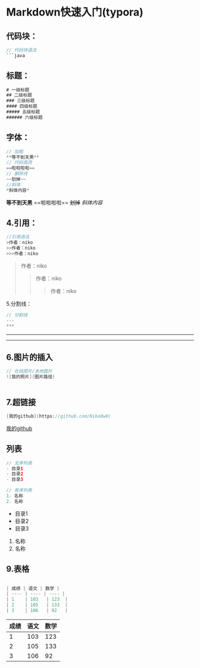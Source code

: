 # Markdown快速入门(typora)

## 代码块：

```java
// 代码块语法
​```java
```

## 标题：

```java
# 一级标题
## 二级标题
### 三级标题
#### 四级标题    
##### 五级标题
###### 六级标题
```



## 字体：

```java
// 加粗
**等不到天黑**
// 代码高亮
==啦啦啦啦==
// 删除线
~~划掉~~
//斜体
*斜体内容*
```

**等不到天黑**
==啦啦啦啦==
~~划掉~~
*斜体内容*

## 4.引用：

```java
//引用语法
>作者：niko
>>作者：niko
>>>作者：niko
```

>作者：niko
>>作者：niko
>>
>>>作者：niko

5.分割线：

```java
// 分割线
---
***
```



---

***



## 6.图片的插入

```java
// 在线图片/本地图片
![我的照片](图片路径)
```

![]()

## 7.超链接

```java
[我的github](https://github.com/Niko0w0)
```

[我的github](https://github.com/Niko0w0)

## 列表

```java
// 无序列表
- 目录1
- 目录2
- 目录3

// 有序列表
1. 名称
2. 名称
```



- 目录1
- 目录2
- 目录3

1. 名称
2. 名称

## 9.表格
```java

| 成绩 | 语文 | 数学 |
| ---- | ---- | ---- |
| 1    | 103   | 123  |
| 2    | 105   | 133  |
| 3    | 106   | 92   |


```

| 成绩 | 语文 | 数学 |
| ---- | ---- | ---- |
| 1    | 103  | 123  |
| 2    | 105  | 133  |
| 3    | 106  | 92   |